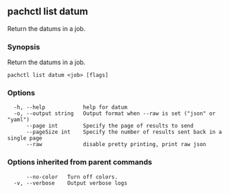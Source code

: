 ## pachctl list datum

Return the datums in a job.

### Synopsis

Return the datums in a job.

```
pachctl list datum <job> [flags]
```

### Options

```
  -h, --help            help for datum
  -o, --output string   Output format when --raw is set ("json" or "yaml")
      --page int        Specify the page of results to send
      --pageSize int    Specify the number of results sent back in a single page
      --raw             disable pretty printing, print raw json
```

### Options inherited from parent commands

```
      --no-color   Turn off colors.
  -v, --verbose    Output verbose logs
```

